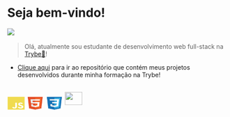 # Seja bem-vindo!

<div>
	<a href="https://www.linkedin.com/in/ant%C3%B4nio-santana-gon%C3%A7alves-neto-98b093240/overlay/contact-info/" target="_blank"><img src= "https://img.shields.io/badge/LinkedIn-0077B5?style=for-the-badge&logo=linkedin&logoColor=white" target="_blank"></a>
</div>

> Olá, atualmente sou estudante de desenvolvimento web full-stack na [Trybe:rocket:](https://www.betrybe.com/)!

- [Clique aqui](https://github.com/AntonioSsantana/first) para ir ao repositório que contém meus projetos desenvolvidos durante minha formação na Trybe!

<div style="display: inline_block"><br>
<img align="center" alt="JSBadge" height="30" width="40" src="https://raw.githubusercontent.com/devicons/devicon/master/icons/javascript/javascript-plain.svg" />
<img align="center" alt="HTMLBadge" height="30" width="40" src="https://raw.githubusercontent.com/devicons/devicon/master/icons/html5/html5-original.svg" />
<img align="center" alt="CSSbadge" height="30" width="40" src="https://raw.githubusercontent.com/devicons/devicon/master/icons/css3/css3-original.svg" />
<img height="30" width="40" src="https://cdn.jsdelivr.net/gh/devicons/devicon/icons/react/react-original.svg" />
</div>
